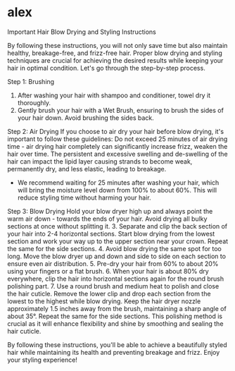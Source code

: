 # alex
 Important Hair Blow Drying and Styling Instructions


By following these instructions, you will not only save time but also maintain healthy, breakage-free, and frizz-free hair. Proper blow drying and styling techniques are crucial for achieving the desired results while keeping your hair in optimal condition. Let's go through the step-by-step process.

Step 1: Brushing
1. After washing your hair with shampoo and conditioner, towel dry it thoroughly.
2. Gently brush your hair with a Wet Brush, ensuring to brush the sides of your hair down. Avoid brushing the sides back.

Step 2: Air Drying
If you choose to air dry your hair before blow drying, it's important to follow these guidelines: 
Do not exceed 25 minutes of air drying time - air drying hair completely can significantly increase frizz, weaken the hair over time. The persistent and excessive swelling and de-swelling of the hair can impact the lipid layer causing strands to become weak, permanently dry, and less elastic, leading to breakage.
- We recommend waiting for 25 minutes after washing your hair, which will bring the moisture level down from 100% to about 60%. This will reduce styling time without harming your hair.

Step 3: Blow Drying
Hold your blow dryer high up and always point the warm air down - towards the ends of your hair.
Avoid drying all bulky sections at once without splitting it.
3. Separate and clip the back section of your hair into 2-4 horizontal sections. Start blow drying from the lowest section and work your way up to the upper section near your crown. Repeat the same for the side sections.
4. Avoid blow drying the same spot for too long. Move the blow dryer up and down and side to side on each section to ensure even air distribution.
5. Pre-dry your hair from 60% to about 20% using your fingers or a flat brush.
6. When your hair is about 80% dry everywhere, clip the hair into horizontal sections again for the round brush polishing part.
7. Use a round brush and medium heat to polish and close
 the hair cuticle. Remove the lower clip and drop each section from the lowest to the highest while blow drying. Keep the hair dryer nozzle approximately 1.5 inches away from the brush, maintaining a sharp angle of about 35°. Repeat the same for the side sections.
This polishing method is crucial as it will enhance flexibility and shine by smoothing and sealing the hair cuticle.

By following these instructions, you'll be able to achieve a beautifully styled hair while maintaining its health and preventing breakage and frizz. Enjoy your styling experience!

